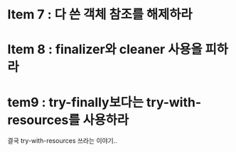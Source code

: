 # Item 7 : 다 쓴 객체 참조를 해제하라

# Item 8 : finalizer와 cleaner 사용을 피하라

# tem9 : try-finally보다는 try-with-resources를 사용하라

결국 try-with-resources 쓰라는 이야기..
